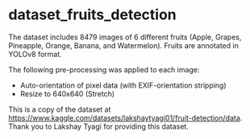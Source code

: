 # dataset_fruits_detection

The dataset includes 8479 images of 6 different fruits (Apple, Grapes, Pineapple, Orange, Banana, and Watermelon). 
Fruits are annotated in YOLOv8 format.


The following pre-processing was applied to each image:
* Auto-orientation of pixel data (with EXIF-orientation stripping)
* Resize to 640x640 (Stretch)


This is a copy of the dataset at https://www.kaggle.com/datasets/lakshaytyagi01/fruit-detection/data.
Thank you to Lakshay Tyagi for providing this dataset.


